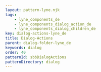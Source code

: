 ```yaml
---
layout: pattern-lyne.njk
tags: 
    - lyne_components_de
    - lyne_components_dialog_action_de
    - lyne_components_dialog_children_de
key: dialog-actions-lyne_de
title: Dialog-Actions
parent: dialog-folder-lyne_de
keywords: dialog
order: 40
patternId: sbbDialogActions
patternDirectory: dialog
---
```


